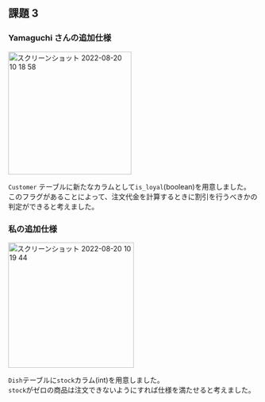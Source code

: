 ## 課題 3

### Yamaguchi さんの追加仕様
<img width="248" alt="スクリーンショット 2022-08-20 10 18 58" src="https://user-images.githubusercontent.com/76472239/185723805-def822ef-87d7-4e0f-84fa-69740052f847.png">



`Customer` テーブルに新たなカラムとして`is_loyal`(boolean)を用意しました。
このフラグがあることによって、注文代金を計算するときに割引を行うべきかの判定ができると考えました。

### 私の追加仕様
<img width="253" alt="スクリーンショット 2022-08-20 10 19 44" src="https://user-images.githubusercontent.com/76472239/185723829-7b0a3c4d-f4a6-44f7-bb06-ef40254a8353.png">




`Dish`テーブルに`stock`カラム(int)を用意しました。  
`stock`がゼロの商品は注文できないようにすれば仕様を満たせると考えました。
